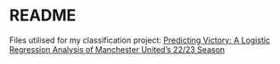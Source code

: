 # README
Files utilised for my classification project: [Predicting Victory: A Logistic Regression Analysis of Manchester United’s 22/23 Season](https://github.com/aidendash/manutd)
